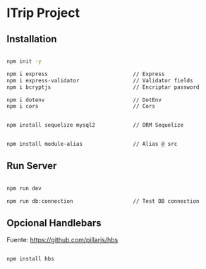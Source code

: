 # ITrip Project


## Installation

```sh

npm init -y

npm i express                           // Express
npm i express-validator                 // Validator fields
npm i bcryptjs                          // Encriptar password

npm i dotenv                            // DotEnv
npm i cors                              // Cors


npm install sequelize mysql2            // ORM Sequelize


npm install module-alias                // Alias @ src


```


## Run Server

```sh

npm run dev

npm run db:connection                   // Test DB connection


```






## Opcional Handlebars

Fuente: https://github.com/pillarjs/hbs

```sh

npm install hbs

```



